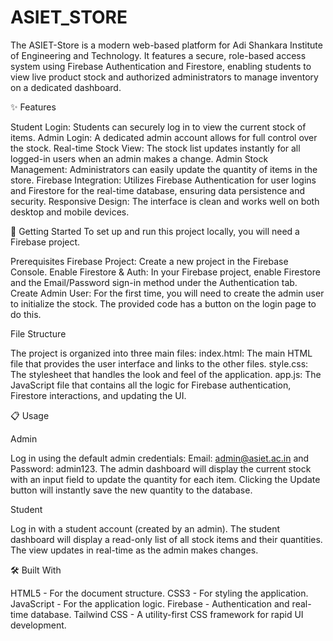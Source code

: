 # ASIET_STORE
The ASIET-Store is a modern web-based platform for Adi Shankara Institute of Engineering and Technology. It features a secure, role-based access system using Firebase Authentication and Firestore, enabling students to view live product stock and authorized administrators to manage inventory on a dedicated dashboard.

✨ Features

Student Login: Students can securely log in to view the current stock of items.
Admin Login: A dedicated admin account allows for full control over the stock.
Real-time Stock View: The stock list updates instantly for all logged-in users when an admin makes a change.
Admin Stock Management: Administrators can easily update the quantity of items in the store.
Firebase Integration: Utilizes Firebase Authentication for user logins and Firestore for the real-time database, ensuring data persistence and security.
Responsive Design: The interface is clean and works well on both desktop and mobile devices.

🚀 Getting Started
To set up and run this project locally, you will need a Firebase project.

Prerequisites
Firebase Project: Create a new project in the Firebase Console.
Enable Firestore & Auth: In your Firebase project, enable Firestore and the Email/Password sign-in method under the Authentication tab.
Create Admin User: For the first time, you will need to create the admin user to initialize the stock. The provided code has a button on the login page to do this.

File Structure

The project is organized into three main files:
index.html: The main HTML file that provides the user interface and links to the other files.
style.css: The stylesheet that handles the look and feel of the application.
app.js: The JavaScript file that contains all the logic for Firebase authentication, Firestore interactions, and updating the UI.

📋 Usage

Admin

Log in using the default admin credentials: Email: admin@asiet.ac.in and Password: admin123.
The admin dashboard will display the current stock with an input field to update the quantity for each item.
Clicking the Update button will instantly save the new quantity to the database.

Student

Log in with a student account (created by an admin).
The student dashboard will display a read-only list of all stock items and their quantities. The view updates in real-time as the admin makes changes.

🛠️ Built With

HTML5 - For the document structure.
CSS3 - For styling the application.
JavaScript - For the application logic.
Firebase - Authentication and real-time database.
Tailwind CSS - A utility-first CSS framework for rapid UI development.
